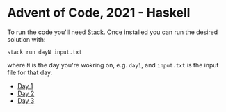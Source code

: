 # Advent of Code, 2021 - Haskell

To run the code you'll need [Stack](https://docs.haskellstack.org/en/stable/README/). Once installed you can run the desired solution with:

```
stack run dayN input.txt
```

where `N` is the day you're wokring on, e.g. `day1`, and `input.txt` is the input file for that day.

- [Day 1](./app/Day01.hs)
- [Day 2](./app/Day02.hs)
- [Day 3](./app/Day03.hs)
